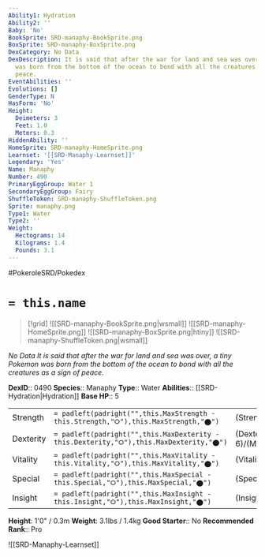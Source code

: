 ```yaml
---
Ability1: Hydration
Ability2: ''
Baby: 'No'
BookSprite: SRD-manaphy-BookSprite.png
BoxSprite: SRD-manaphy-BoxSprite.png
DexCategory: No Data
DexDescription: It is said that after the war for land and sea was over, a tiny Pokemon
  was born from the bottom of the ocean to bond with all the creatures as a sign of
  peace.
EventAbilities: ''
Evolutions: []
GenderType: N
HasForm: 'No'
Height:
  Deimeters: 3
  Feet: 1.0
  Meters: 0.3
HiddenAbility: ''
HomeSprite: SRD-manaphy-HomeSprite.png
Learnset: '[[SRD-Manaphy-Learnset]]'
Legendary: 'Yes'
Name: Manaphy
Number: 490
PrimaryEggGroup: Water 1
SecondaryEggGroup: Fairy
ShuffleToken: SRD-manaphy-ShuffleToken.png
Sprite: manaphy.png
Type1: Water
Type2: ''
Weight:
  Hectograms: 14
  Kilograms: 1.4
  Pounds: 3.1
---
```


#PokeroleSRD/Pokedex

# `= this.name`

> [!grid]
> ![[SRD-manaphy-BookSprite.png|wsmall]]
> ![[SRD-manaphy-HomeSprite.png]]
> ![[SRD-manaphy-BoxSprite.png|htiny]]
> ![[SRD-manaphy-ShuffleToken.png|wsmall]]


*No Data*
*It is said that after the war for land and sea was over, a tiny Pokemon was born from the bottom of the ocean to bond with all the creatures as a sign of peace.*

**DexID**:: 0490
**Species**:: Manaphy
**Type**:: Water
**Abilities**:: [[SRD-Hydration|Hydration]]
**Base HP**:: 5

|           |                                                                                        |                                          |
| --------- | -------------------------------------------------------------------------------------- | ---------------------------------------- |
| Strength  | `= padleft(padright("",this.MaxStrength - this.Strength,"⭘"),this.MaxStrength,"⬤")`    | (Strength::6)/(MaxStrength::6)   |
| Dexterity | `= padleft(padright("",this.MaxDexterity - this.Dexterity,"⭘"),this.MaxDexterity,"⬤")` | (Dexterity:: 6)/(MaxDexterity::6) |
| Vitality  | `= padleft(padright("",this.MaxVitality - this.Vitality,"⭘"),this.MaxVitality,"⬤")`    | (Vitality::6)/(MaxVitality::6)   |
| Special   | `= padleft(padright("",this.MaxSpecial - this.Special,"⭘"),this.MaxSpecial,"⬤")`       | (Special::6)/(MaxSpecial::6)     |
| Insight   | `= padleft(padright("",this.MaxInsight - this.Insight,"⭘"),this.MaxInsight,"⬤")`       | (Insight::6)/(MaxInsight::6)     |

**Height**: 1'0" / 0.3m
**Weight**: 3.1lbs / 1.4kg
**Good Starter**:: No
**Recommended Rank**:: Pro

![[SRD-Manaphy-Learnset]]